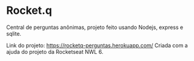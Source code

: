 # Rocket.q
Central de perguntas anônimas, projeto feito usando Nodejs, express e sqlite.

Link do projeto: https://rocketq-perguntas.herokuapp.com/ Criada com a ajuda do projeto da Rocketseat NWL 6.
